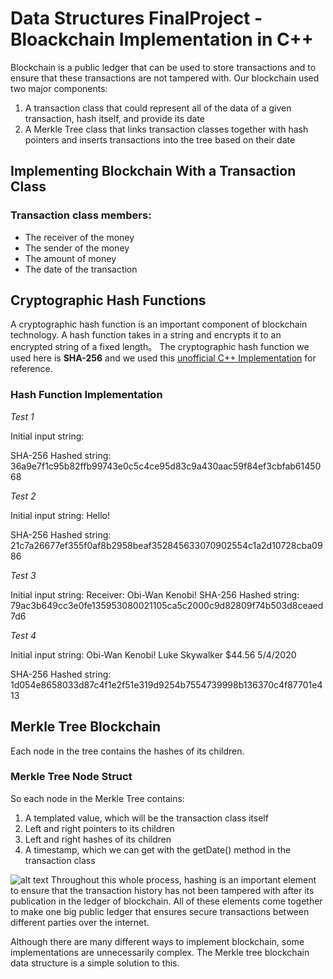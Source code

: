 # Data Structures FinalProject - Bloackchain Implementation in C++
Blockchain is a public ledger that can be used to store transactions and to ensure that these transactions are not tampered with. Our blockchain used two major components:
1. A transaction class that could represent all of the data of a given transaction, hash itself, and provide its date
2. A Merkle Tree class that links transaction classes together with hash pointers and inserts transactions into the tree based on their date 

## Implementing Blockchain With a Transaction Class
### Transaction class members: 
- The receiver of the money
- The sender of the money
- The amount of money
- The date of the transaction

## Cryptographic Hash Functions
A cryptographic hash function is an important component of blockchain technology. A hash function takes in a string and encrypts it to an encrypted string of a fixed length。
The cryptographic hash function we used here is **SHA-256** and we used this [unofficial C++ Implementation](https://gist.github.com/hak8or/8794351) for reference.
### Hash Function Implementation
*Test 1*

Initial input string:  

SHA-256 Hashed string: 36a9e7f1c95b82ffb99743e0c5c4ce95d83c9a430aac59f84ef3cbfab6145068

*Test 2*

Initial input string: Hello!

SHA-256 Hashed string: 21c7a26677ef355f0af8b2958beaf352845633070902554c1a2d10728cba0986

*Test 3*

Initial input string: Receiver: Obi-Wan Kenobi!
SHA-256 Hashed string: 79ac3b649cc3e0fe135953080021105ca5c2000c9d82809f74b503d8ceaed7d6

*Test 4*

Initial input string: Obi-Wan Kenobi! Luke Skywalker $44.56 5/4/2020

SHA-256 Hashed string: 1d054e8658033d87c4f1e2f51e319d9254b7554739998b136370c4f87701e413

## Merkle Tree Blockchain
Each node in the tree contains the hashes of its children.
### Merkle Tree Node Struct
So each node in the Merkle Tree contains:
1. A templated value, which will be the transaction class itself
2. Left and right pointers to its children
3. Left and right hashes of its children
4. A timestamp, which we can get with the getDate() method in the transaction class

![alt text](https://docs.google.com/drawings/d/1cFwn4rRe5AEIoIT-B4ghhlYug5ov8gU4lmPMgOEWCjQ/edit)
Throughout this whole process, hashing is an important element to ensure that the transaction history has not been tampered with after its publication in the ledger of blockchain. All of these elements come together to make one big public ledger that ensures secure transactions between different parties over the internet. 

Although there are many different ways to implement blockchain, some implementations are unnecessarily complex. The Merkle tree blockchain data structure is a simple solution to this.
